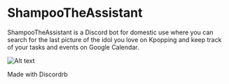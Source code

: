 # ShampooTheAssistant

ShampooTheAssistant is a Discord bot for domestic use where you can search for the last picture of the idol you love on Kpopping and keep track of your tasks and events on Google Calendar.

![Alt text](https://thicc-af.mywaifulist.moe/waifus/3099/11c35e97ee24cefccdb0fb772d1ec43e5be8dd648268a92b7b9de1fc3dc2e641_thumb.jpeg "Shampoo from Ranma 1/2")

Made with Discordrb